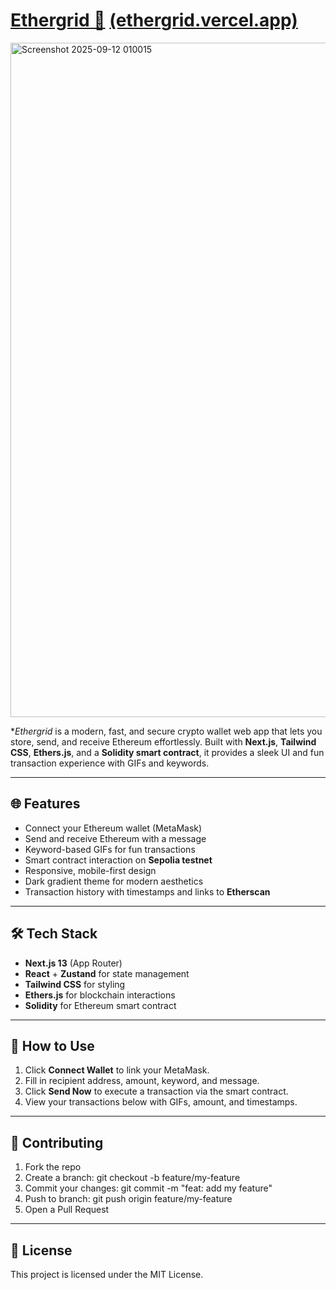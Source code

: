 # [Ethergrid 🚀](ethergrid.vercel.app) [(ethergrid.vercel.app)](ethergrid.vercel.app)

<img width="1919" height="1079" alt="Screenshot 2025-09-12 010015" src="https://github.com/user-attachments/assets/f48b2d22-57a6-4568-b11b-6775ef90b21a" />


**Ethergrid* is a modern, fast, and secure crypto wallet web app that lets you store, send, and receive Ethereum effortlessly. Built with **Next.js**, **Tailwind CSS**, **Ethers.js**, and a **Solidity smart contract**, it provides a sleek UI and fun transaction experience with GIFs and keywords.

---

## 🌐 Features

- Connect your Ethereum wallet (MetaMask)  
- Send and receive Ethereum with a message  
- Keyword-based GIFs for fun transactions  
- Smart contract interaction on **Sepolia testnet**  
- Responsive, mobile-first design  
- Dark gradient theme for modern aesthetics  
- Transaction history with timestamps and links to **Etherscan**  

---

## 🛠 Tech Stack

- **Next.js 13** (App Router)  
- **React** + **Zustand** for state management  
- **Tailwind CSS** for styling  
- **Ethers.js** for blockchain interactions  
- **Solidity** for Ethereum smart contract  

---

## 📝 How to Use

1. Click **Connect Wallet** to link your MetaMask.  
2. Fill in recipient address, amount, keyword, and message.  
3. Click **Send Now** to execute a transaction via the smart contract.  
4. View your transactions below with GIFs, amount, and timestamps.  

---

## 🤝 Contributing

1. Fork the repo
2. Create a branch: git checkout -b feature/my-feature
3. Commit your changes: git commit -m "feat: add my feature"
4. Push to branch: git push origin feature/my-feature
5. Open a Pull Request
---
## 📜 License

This project is licensed under the MIT License.
